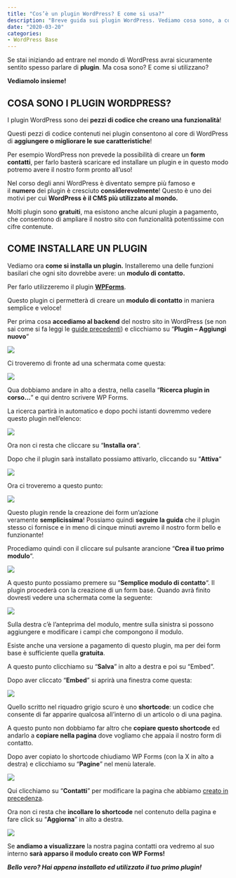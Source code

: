 ```yaml
---
title: "Cos’è un plugin WordPress? E come si usa?"
description: "Breve guida sui plugin WordPress. Vediamo cosa sono, a cosa servono e come si utilizzano."
date: "2020-03-20"
categories:
- WordPress Base
---
```


Se stai iniziando ad entrare nel mondo di WordPress avrai sicuramente sentito spesso parlare di **plugin**. Ma cosa sono? E come si utilizzano?

**Vediamolo insieme!**

## COSA SONO I PLUGIN WORDPRESS?

I plugin WordPress sono dei **pezzi di codice che creano una funzionalità**!

Questi pezzi di codice contenuti nei plugin consentono al core di WordPress di **aggiungere o migliorare le sue caratteristiche**!

Per esempio WordPress non prevede la possibilità di creare un **form contatti**, per farlo basterà scaricare ed installare un plugin e in questo modo potremo avere il nostro form pronto all’uso!

Nel corso degli anni WordPress è diventato sempre più famoso e il **numero** dei plugin è cresciuto **considerevolmente**! Questo è uno dei motivi per cui **WordPress è il CMS più utilizzato al mondo.**

Molti plugin sono **gratuiti**, ma esistono anche alcuni plugin a pagamento, che consentono di ampliare il nostro sito con funzionalità potentissime con cifre contenute.

## COME INSTALLARE UN PLUGIN

Vediamo ora **come si installa un plugin.** Installeremo una delle funzioni basilari che ogni sito dovrebbe avere: un **modulo di contatto.**

Per farlo utilizzeremo il plugin **[WPForms](http://it.wordpress.org/plugins/wpforms-lite/)**.

Questo plugin ci permetterà di creare un **modulo di contatto** in maniera semplice e veloce!

Per prima cosa **accediamo al backend** del nostro sito in WordPress (se non sai come si fa leggi le [guide precedenti](http://specialistawp.local/inizia-qui/inizia-qui-principiante/)) e clicchiamo su “**Plugin – Aggiungi nuovo**“

![](images/Annotazione-2020-03-31-164744-1.png)

Ci troveremo di fronte ad una schermata come questa:

![](images/image-1024x528.png)

Qua dobbiamo andare in alto a destra, nella casella “**Ricerca plugin in corso…**” e qui dentro scrivere WP Forms.

La ricerca partirà in automatico e dopo pochi istanti dovremmo vedere questo plugin nell’elenco:

![](images/image-1-1-1.png)

Ora non ci resta che cliccare su “**Installa ora**“.

Dopo che il plugin sarà installato possiamo attivarlo, cliccando su “**Attiva**“

![](images/image-2-3.png)

Ora ci troveremo a questo punto:

![](images/image-3-2.png)

Questo plugin rende la creazione dei form un’azione veramente **semplicissima**! Possiamo quindi **seguire la guida** che il plugin stesso ci fornisce e in meno di cinque minuti avremo il nostro form bello e funzionante!

Procediamo quindi con il cliccare sul pulsante arancione “**Crea il tuo primo modulo**“.

![](images/image-4-1024x458.png)

A questo punto possiamo premere su “**Semplice modulo di contatto**“. Il plugin procederà con la creazione di un form base. Quando avrà finito dovresti vedere una schermata come la seguente:

![](images/image-5-1-1024x495.png)

Sulla destra c’è l’anteprima del modulo, mentre sulla sinistra si possono aggiungere e modificare i campi che compongono il modulo.

Esiste anche una versione a pagamento di questo plugin, ma per dei form base è sufficiente quella **gratuita**.

A questo punto clicchiamo su “**Salva**” in alto a destra e poi su “Embed”.

Dopo aver cliccato “**Embed**” si aprirà una finestra come questa:

![](images/image-6-2.png)

Quello scritto nel riquadro grigio scuro è uno **shortcode**: un codice che consente di far apparire qualcosa all’interno di un articolo o di una pagina.

A questo punto non dobbiamo far altro che **copiare questo shortcode** ed andarlo a **copiare nella pagina** dove vogliamo che appaia il nostro form di contatto.

Dopo aver copiato lo shortcode chiudiamo WP Forms (con la X in alto a destra) e clicchiamo su “**Pagine**” nel menù laterale.

![](images/Annotazione-2020-03-31-170213-1024x294.png)

Qui clicchiamo su “**Contatti**” per modificare la pagina che abbiamo [creato in precedenza](http://specialistawp.local/creiamo-le-pagine-del-nostro-primo-sito-web/).

Ora non ci resta che **incollare lo shortcode** nel contenuto della pagina e fare click su “**Aggiorna**” in alto a destra.

![](images/image-7-1-1024x458.png)

Se **andiamo a visualizzare** la nostra pagina contatti ora vedremo al suo interno **sarà apparso il modulo creato con WP Forms!**

_**Bello vero? Hai appena installato ed utilizzato il tuo primo plugin!**_
